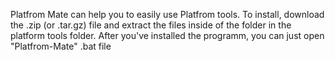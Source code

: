 Platfrom Mate can help you to easily use Platfrom tools.
To install, download the .zip (or .tar.gz) file and extract the files inside of the folder in the platform tools folder.
After you've installed the programm, you can just open "Platfrom-Mate" .bat file
